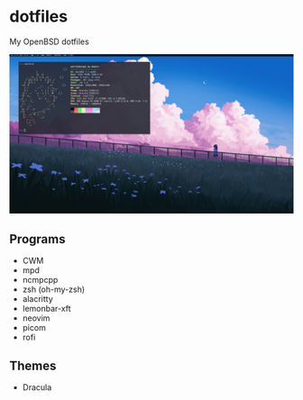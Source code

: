 # dotfiles
My OpenBSD dotfiles   

![Rice](https://raw.githubusercontent.com/Alpakka31/dotfiles/master/rice.png)

## Programs
* CWM
* mpd
* ncmpcpp
* zsh (oh-my-zsh)
* alacritty
* lemonbar-xft
* neovim
* picom
* rofi

## Themes
* Dracula
